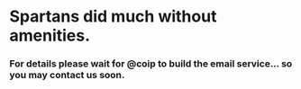 # Spartans did much without amenities.

### For details please wait for @coip to build the email service... so you may contact us soon.
